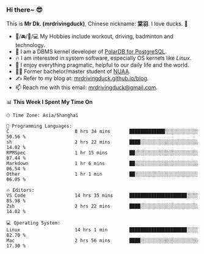### Hi there~ 😎

This is **Mr Dk. (mrdrivingduck)**, Chinese nickname: **棠羽**. I love ducks. 🦆

- 💪/🚘/🏸/💻 My Hobbies include workout, driving, badminton and technology.
- 🍊 I am a DBMS kernel developer of [PolarDB for PostgreSQL](https://github.com/ApsaraDB/PolarDB-for-PostgreSQL).
- 🔥 I am interested in system software, especially OS kernels like *Linux*.
- 🔧 I enjoy everything pragmatic, helpful to our daily life and the world.
- 👨‍🎓 Former bachelor/master student of [NUAA](https://en.wikipedia.org/wiki/Nanjing_University_of_Aeronautics_and_Astronautics).
- ✍ Refer to my blog at: [mrdrivingduck.github.io/blog](https://mrdrivingduck.github.io/blog/).
- 📫 Reach me with this email: [mrdrivingduck@gmail.com](mailto:mrdrivingduck@gmail.com).

<!--START_SECTION:waka-->
📊 **This Week I Spent My Time On** 

```text
🕑︎ Time Zone: Asia/Shanghai

💬 Programming Languages: 
C                        8 hrs 34 mins       █████████████░░░░░░░░░░░░   50.56 % 
sh                       2 hrs 22 mins       ████░░░░░░░░░░░░░░░░░░░░░   14.02 % 
RPMSpec                  1 hr 15 mins        ██░░░░░░░░░░░░░░░░░░░░░░░   07.44 % 
Markdown                 1 hr 6 mins         ██░░░░░░░░░░░░░░░░░░░░░░░   06.54 % 
Other                    1 hr 1 min          ██░░░░░░░░░░░░░░░░░░░░░░░   06.05 % 

🔥 Editors: 
VS Code                  14 hrs 35 mins      █████████████████████░░░░   85.98 % 
Zsh                      2 hrs 22 mins       ████░░░░░░░░░░░░░░░░░░░░░   14.02 % 

💻 Operating System: 
Linux                    14 hrs 1 min        █████████████████████░░░░   82.70 % 
Mac                      2 hrs 56 mins       ████░░░░░░░░░░░░░░░░░░░░░   17.30 % 
```


<!--END_SECTION:waka-->

<!-- ![Mr Dk.'s GitHub Stats](https://github-readme-stats.vercel.app/api?username=mrdrivingduck&count_private&show_icons=true&theme=buefy) -->

<!-- ![Most Used Languages](https://github-readme-stats.vercel.app/api/top-langs/?username=mrdrivingduck&exclude_repo=mips32-CPU,snort-tcp-socket&theme=buefy&layout=compact&langs_count=10) -->


<!--
**mrdrivingduck/mrdrivingduck** is a ✨ _special_ ✨ repository because its `README.md` (this file) appears on your GitHub profile.

Here are some ideas to get you started:

- 🔭 I’m currently working on ...
- 🌱 I’m currently learning ...
- 👯 I’m looking to collaborate on ...
- 🤔 I’m looking for help with ...
- 💬 Ask me about ...
- 📫 How to reach me: ...
- 😄 Pronouns: ...
- ⚡ Fun fact: ...
-->
